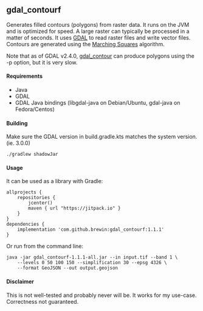 ## gdal_contourf
Generates filled contours (polygons) from raster data. It runs on the 
JVM and is optimized for speed. A large raster can typically be processed in a 
matter of seconds. It uses [GDAL](https://gdal.org/) to read raster files and 
write vector files. Contours are generated using the 
[Marching Squares](https://en.wikipedia.org/wiki/Marching_squares) algorithm.

Note that as of GDAL v2.4.0, 
[gdal_contour](https://gdal.org/programs/gdal_contour.html) can produce 
polygons using the -p option, but it is very slow.

#### Requirements
- Java
- GDAL 
- GDAL Java bindings (libgdal-java on Debian/Ubuntu, gdal-java on Fedora/Centos)

#### Building
Make sure the GDAL version in build.gradle.kts matches the system version. (ie. 3.0.0)

    ./gradlew shadowJar

#### Usage
It can be used as a library with Gradle:

    allprojects {
        repositories {
            jcenter()
            maven { url "https://jitpack.io" }
        }
    }
    dependencies {
        implementation 'com.github.brewin:gdal_contourf:1.1.1'
    }
    
Or run from the command line:

    java -jar gdal_contourf-1.1.1-all.jar --in input.tif --band 1 \
        --levels 0 50 100 150 --simplification 30 --epsg 4326 \
        --format GeoJSON --out output.geojson
        
#### Disclaimer
This is not well-tested and probably never will be. It works for my use-case. 
Correctness not guaranteed.
